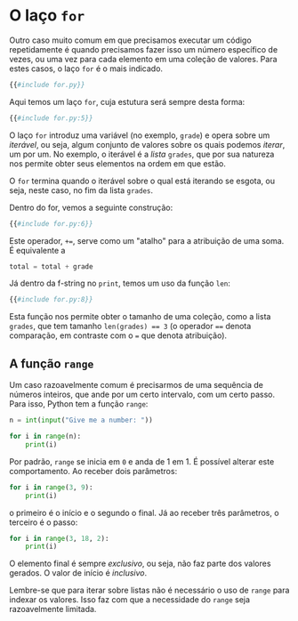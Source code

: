 O laço `for`
============

Outro caso muito comum em que precisamos executar um código repetidamente é
quando precisamos fazer isso um número específico de vezes, ou uma vez para
cada elemento em uma coleção de valores. Para estes casos, o laço `for` é o
mais indicado.

```python
{{#include for.py}}
```

Aqui temos um laço `for`, cuja estutura será sempre desta forma:

```python
{{#include for.py:5}}
```

O laço `for` introduz uma variável (no exemplo, `grade`) e opera sobre um
_iterável_, ou seja, algum conjunto de valores sobre os quais podemos _iterar_,
um por um. No exemplo, o iterável é a _lista_ `grades`, que por sua natureza nos
permite obter seus elementos na ordem em que estão.

O `for` termina quando o iterável sobre o qual está iterando se esgota, ou seja,
neste caso, no fim da lista `grades`.

Dentro do for, vemos a seguinte construção:

```python
{{#include for.py:6}}
```

Este operador, `+=`, serve como um "atalho" para a atribuição de uma soma. É
equivalente a

```python
total = total + grade
```

Já dentro da f-string no `print`, temos um uso da função `len`:

```python
{{#include for.py:8}}
```

Esta função nos permite obter o tamanho de uma coleção, como a lista `grades`,
que tem tamanho `len(grades) == 3` (o operador `==` denota comparação, em
contraste com o `=` que denota atribuição).


A função `range`
----------------

Um caso razoavelmente comum é precisarmos de uma sequência de números inteiros,
que ande por um certo intervalo, com um certo passo. Para isso, Python tem a
função `range`:

```python
n = int(input("Give me a number: "))

for i in range(n):
    print(i)
```

Por padrão, `range` se inicia em `0` e anda de 1 em 1. É possível alterar este
comportamento. Ao receber dois parâmetros:

```python
for i in range(3, 9):
    print(i)
```

o primeiro é o início e o segundo o final. Já ao receber três parâmetros, o terceiro
é o passo:

```python
for i in range(3, 18, 2):
    print(i)
```

O elemento final é sempre _exclusivo_, ou seja, não faz parte dos valores gerados.
O valor de início é _inclusivo_.

Lembre-se que para iterar sobre listas não é necessário o uso de `range` para indexar
os valores. Isso faz com que a necessidade do `range` seja razoavelmente limitada.
